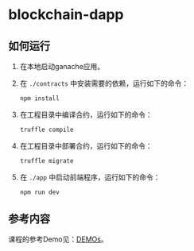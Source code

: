 # blockchain-dapp

## 如何运行

1. 在本地启动ganache应用。

2. 在 `./contracts` 中安装需要的依赖，运行如下的命令：
    ```bash
    npm install
    ```
3. 在工程目录中编译合约，运行如下的命令：
    ```bash
    truffle compile
    ```
4. 在工程目录中部署合约，运行如下的命令：
    ```bash
    truffle migrate
    ```
5. 在 `./app` 中启动前端程序，运行如下的命令：
    ```bash
    npm run dev
    ```


## 参考内容

课程的参考Demo见：[DEMOs](https://github.com/LBruyne/blockchain-course-demos)。
